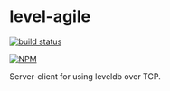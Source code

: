 # level-agile

[![build status](https://secure.travis-ci.org/jcrugzz/level-agile.png)](http://travis-ci.org/jcrugzz/level-agile)

[![NPM](https://nodei.co/npm/level-agile.png)](https://nodei.co/npm/level-agile/)

Server-client for using leveldb over TCP.

